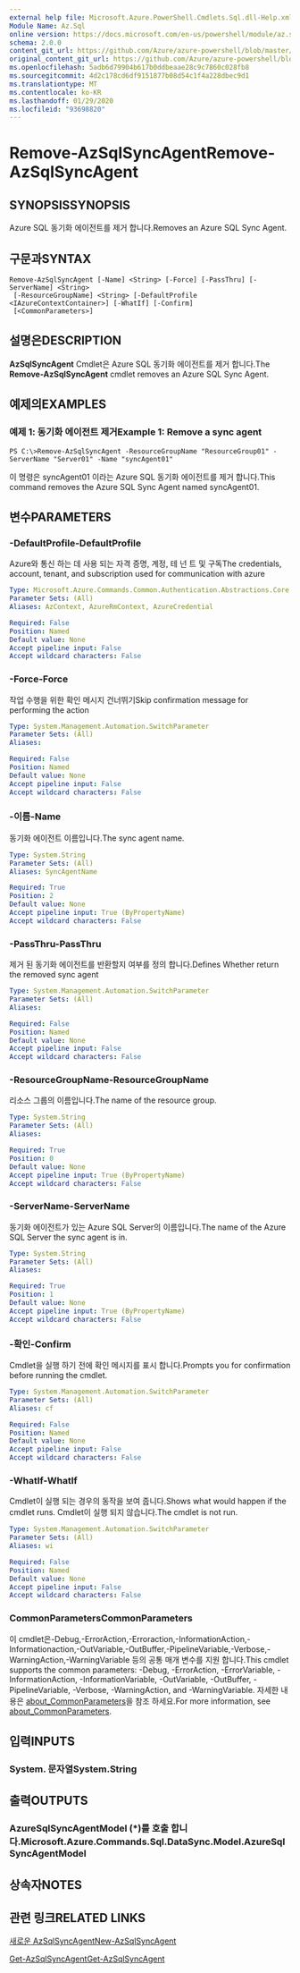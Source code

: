 ```yaml
---
external help file: Microsoft.Azure.PowerShell.Cmdlets.Sql.dll-Help.xml
Module Name: Az.Sql
online version: https://docs.microsoft.com/en-us/powershell/module/az.sql/remove-azsqlsyncagent
schema: 2.0.0
content_git_url: https://github.com/Azure/azure-powershell/blob/master/src/Sql/Sql/help/Remove-AzSqlSyncAgent.md
original_content_git_url: https://github.com/Azure/azure-powershell/blob/master/src/Sql/Sql/help/Remove-AzSqlSyncAgent.md
ms.openlocfilehash: 5adb6d79904b617b0ddbeaae28c9c7860c028fb8
ms.sourcegitcommit: 4d2c178cd6df9151877b08d54c1f4a228dbec9d1
ms.translationtype: MT
ms.contentlocale: ko-KR
ms.lasthandoff: 01/29/2020
ms.locfileid: "93698820"
---
```

# <span data-ttu-id="b422e-101">Remove-AzSqlSyncAgent</span><span class="sxs-lookup"><span data-stu-id="b422e-101">Remove-AzSqlSyncAgent</span></span>

## <span data-ttu-id="b422e-102">SYNOPSIS</span><span class="sxs-lookup"><span data-stu-id="b422e-102">SYNOPSIS</span></span>
<span data-ttu-id="b422e-103">Azure SQL 동기화 에이전트를 제거 합니다.</span><span class="sxs-lookup"><span data-stu-id="b422e-103">Removes an Azure SQL Sync Agent.</span></span>

## <span data-ttu-id="b422e-104">구문과</span><span class="sxs-lookup"><span data-stu-id="b422e-104">SYNTAX</span></span>

```
Remove-AzSqlSyncAgent [-Name] <String> [-Force] [-PassThru] [-ServerName] <String>
 [-ResourceGroupName] <String> [-DefaultProfile <IAzureContextContainer>] [-WhatIf] [-Confirm]
 [<CommonParameters>]
```

## <span data-ttu-id="b422e-105">설명은</span><span class="sxs-lookup"><span data-stu-id="b422e-105">DESCRIPTION</span></span>
<span data-ttu-id="b422e-106">**AzSqlSyncAgent** Cmdlet은 Azure SQL 동기화 에이전트를 제거 합니다.</span><span class="sxs-lookup"><span data-stu-id="b422e-106">The **Remove-AzSqlSyncAgent** cmdlet removes an Azure SQL Sync Agent.</span></span>

## <span data-ttu-id="b422e-107">예제의</span><span class="sxs-lookup"><span data-stu-id="b422e-107">EXAMPLES</span></span>

### <span data-ttu-id="b422e-108">예제 1: 동기화 에이전트 제거</span><span class="sxs-lookup"><span data-stu-id="b422e-108">Example 1: Remove a sync agent</span></span>
```
PS C:\>Remove-AzSqlSyncAgent -ResourceGroupName "ResourceGroup01" -ServerName "Server01" -Name "syncAgent01"
```

<span data-ttu-id="b422e-109">이 명령은 syncAgent01 이라는 Azure SQL 동기화 에이전트를 제거 합니다.</span><span class="sxs-lookup"><span data-stu-id="b422e-109">This command removes the Azure SQL Sync Agent named syncAgent01.</span></span>

## <span data-ttu-id="b422e-110">변수</span><span class="sxs-lookup"><span data-stu-id="b422e-110">PARAMETERS</span></span>

### <span data-ttu-id="b422e-111">-DefaultProfile</span><span class="sxs-lookup"><span data-stu-id="b422e-111">-DefaultProfile</span></span>
<span data-ttu-id="b422e-112">Azure와 통신 하는 데 사용 되는 자격 증명, 계정, 테 넌 트 및 구독</span><span class="sxs-lookup"><span data-stu-id="b422e-112">The credentials, account, tenant, and subscription used for communication with azure</span></span>

```yaml
Type: Microsoft.Azure.Commands.Common.Authentication.Abstractions.Core.IAzureContextContainer
Parameter Sets: (All)
Aliases: AzContext, AzureRmContext, AzureCredential

Required: False
Position: Named
Default value: None
Accept pipeline input: False
Accept wildcard characters: False
```

### <span data-ttu-id="b422e-113">-Force</span><span class="sxs-lookup"><span data-stu-id="b422e-113">-Force</span></span>
<span data-ttu-id="b422e-114">작업 수행을 위한 확인 메시지 건너뛰기</span><span class="sxs-lookup"><span data-stu-id="b422e-114">Skip confirmation message for performing the action</span></span>

```yaml
Type: System.Management.Automation.SwitchParameter
Parameter Sets: (All)
Aliases:

Required: False
Position: Named
Default value: None
Accept pipeline input: False
Accept wildcard characters: False
```

### <span data-ttu-id="b422e-115">-이름</span><span class="sxs-lookup"><span data-stu-id="b422e-115">-Name</span></span>
<span data-ttu-id="b422e-116">동기화 에이전트 이름입니다.</span><span class="sxs-lookup"><span data-stu-id="b422e-116">The sync agent name.</span></span>

```yaml
Type: System.String
Parameter Sets: (All)
Aliases: SyncAgentName

Required: True
Position: 2
Default value: None
Accept pipeline input: True (ByPropertyName)
Accept wildcard characters: False
```

### <span data-ttu-id="b422e-117">-PassThru</span><span class="sxs-lookup"><span data-stu-id="b422e-117">-PassThru</span></span>
<span data-ttu-id="b422e-118">제거 된 동기화 에이전트를 반환할지 여부를 정의 합니다.</span><span class="sxs-lookup"><span data-stu-id="b422e-118">Defines Whether return the removed sync agent</span></span>

```yaml
Type: System.Management.Automation.SwitchParameter
Parameter Sets: (All)
Aliases:

Required: False
Position: Named
Default value: None
Accept pipeline input: False
Accept wildcard characters: False
```

### <span data-ttu-id="b422e-119">-ResourceGroupName</span><span class="sxs-lookup"><span data-stu-id="b422e-119">-ResourceGroupName</span></span>
<span data-ttu-id="b422e-120">리소스 그룹의 이름입니다.</span><span class="sxs-lookup"><span data-stu-id="b422e-120">The name of the resource group.</span></span>

```yaml
Type: System.String
Parameter Sets: (All)
Aliases:

Required: True
Position: 0
Default value: None
Accept pipeline input: True (ByPropertyName)
Accept wildcard characters: False
```

### <span data-ttu-id="b422e-121">-ServerName</span><span class="sxs-lookup"><span data-stu-id="b422e-121">-ServerName</span></span>
<span data-ttu-id="b422e-122">동기화 에이전트가 있는 Azure SQL Server의 이름입니다.</span><span class="sxs-lookup"><span data-stu-id="b422e-122">The name of the Azure SQL Server the sync agent is in.</span></span>

```yaml
Type: System.String
Parameter Sets: (All)
Aliases:

Required: True
Position: 1
Default value: None
Accept pipeline input: True (ByPropertyName)
Accept wildcard characters: False
```

### <span data-ttu-id="b422e-123">-확인</span><span class="sxs-lookup"><span data-stu-id="b422e-123">-Confirm</span></span>
<span data-ttu-id="b422e-124">Cmdlet을 실행 하기 전에 확인 메시지를 표시 합니다.</span><span class="sxs-lookup"><span data-stu-id="b422e-124">Prompts you for confirmation before running the cmdlet.</span></span>

```yaml
Type: System.Management.Automation.SwitchParameter
Parameter Sets: (All)
Aliases: cf

Required: False
Position: Named
Default value: None
Accept pipeline input: False
Accept wildcard characters: False
```

### <span data-ttu-id="b422e-125">-WhatIf</span><span class="sxs-lookup"><span data-stu-id="b422e-125">-WhatIf</span></span>
<span data-ttu-id="b422e-126">Cmdlet이 실행 되는 경우의 동작을 보여 줍니다.</span><span class="sxs-lookup"><span data-stu-id="b422e-126">Shows what would happen if the cmdlet runs.</span></span>
<span data-ttu-id="b422e-127">Cmdlet이 실행 되지 않습니다.</span><span class="sxs-lookup"><span data-stu-id="b422e-127">The cmdlet is not run.</span></span>

```yaml
Type: System.Management.Automation.SwitchParameter
Parameter Sets: (All)
Aliases: wi

Required: False
Position: Named
Default value: None
Accept pipeline input: False
Accept wildcard characters: False
```

### <span data-ttu-id="b422e-128">CommonParameters</span><span class="sxs-lookup"><span data-stu-id="b422e-128">CommonParameters</span></span>
<span data-ttu-id="b422e-129">이 cmdlet은-Debug,-ErrorAction,-Erroraction,-InformationAction,-Informationaction,-OutVariable,-OutBuffer,-PipelineVariable,-Verbose,-WarningAction,-WarningVariable 등의 공통 매개 변수를 지원 합니다.</span><span class="sxs-lookup"><span data-stu-id="b422e-129">This cmdlet supports the common parameters: -Debug, -ErrorAction, -ErrorVariable, -InformationAction, -InformationVariable, -OutVariable, -OutBuffer, -PipelineVariable, -Verbose, -WarningAction, and -WarningVariable.</span></span> <span data-ttu-id="b422e-130">자세한 내용은 [about_CommonParameters](https://go.microsoft.com/fwlink/?LinkID=113216)을 참조 하세요.</span><span class="sxs-lookup"><span data-stu-id="b422e-130">For more information, see [about_CommonParameters](https://go.microsoft.com/fwlink/?LinkID=113216).</span></span>

## <span data-ttu-id="b422e-131">입력</span><span class="sxs-lookup"><span data-stu-id="b422e-131">INPUTS</span></span>

### <span data-ttu-id="b422e-132">System. 문자열</span><span class="sxs-lookup"><span data-stu-id="b422e-132">System.String</span></span>

## <span data-ttu-id="b422e-133">출력</span><span class="sxs-lookup"><span data-stu-id="b422e-133">OUTPUTS</span></span>

### <span data-ttu-id="b422e-134">AzureSqlSyncAgentModel (\*)를 호출 합니다.</span><span class="sxs-lookup"><span data-stu-id="b422e-134">Microsoft.Azure.Commands.Sql.DataSync.Model.AzureSqlSyncAgentModel</span></span>

## <span data-ttu-id="b422e-135">상속자</span><span class="sxs-lookup"><span data-stu-id="b422e-135">NOTES</span></span>

## <span data-ttu-id="b422e-136">관련 링크</span><span class="sxs-lookup"><span data-stu-id="b422e-136">RELATED LINKS</span></span>

[<span data-ttu-id="b422e-137">새로운 AzSqlSyncAgent</span><span class="sxs-lookup"><span data-stu-id="b422e-137">New-AzSqlSyncAgent</span></span>](./New-AzSqlSyncAgent.md)

[<span data-ttu-id="b422e-138">Get-AzSqlSyncAgent</span><span class="sxs-lookup"><span data-stu-id="b422e-138">Get-AzSqlSyncAgent</span></span>](./Get-AzSqlSyncAgent.md)

